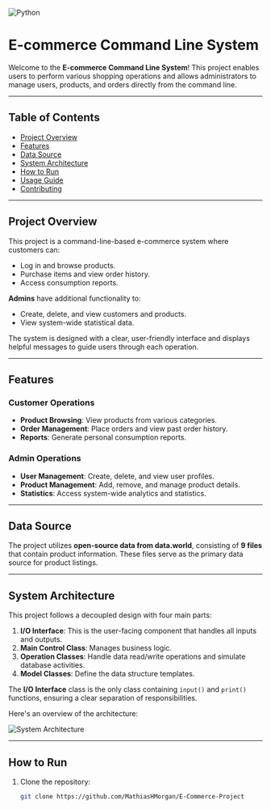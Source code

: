 ![Python](https://img.shields.io/badge/Python-3.x-blue)


# E-commerce Command Line System

Welcome to the **E-commerce Command Line System**! This project enables users to perform various shopping operations and allows administrators to manage users, products, and orders directly from the command line.

---

## Table of Contents
- [Project Overview](#project-overview)
- [Features](#features)
- [Data Source](#data-source)
- [System Architecture](#system-architecture)
- [How to Run](#how-to-run)
- [Usage Guide](#usage-guide)
- [Contributing](#contributing)

---

## Project Overview

This project is a command-line-based e-commerce system where customers can:
- Log in and browse products.
- Purchase items and view order history.
- Access consumption reports.

**Admins** have additional functionality to:
- Create, delete, and view customers and products.
- View system-wide statistical data.

The system is designed with a clear, user-friendly interface and displays helpful messages to guide users through each operation.

---

## Features

### Customer Operations
- **Product Browsing**: View products from various categories.
- **Order Management**: Place orders and view past order history.
- **Reports**: Generate personal consumption reports.

### Admin Operations
- **User Management**: Create, delete, and view user profiles.
- **Product Management**: Add, remove, and manage product details.
- **Statistics**: Access system-wide analytics and statistics.

---

## Data Source

The project utilizes **open-source data from data.world**, consisting of **9 files** that contain product information. These files serve as the primary data source for product listings.

---

## System Architecture

This project follows a decoupled design with four main parts:

1. **I/O Interface**: This is the user-facing component that handles all inputs and outputs.
2. **Main Control Class**: Manages business logic.
3. **Operation Classes**: Handle data read/write operations and simulate database activities.
4. **Model Classes**: Define the data structure templates.

The **I/O Interface** class is the only class containing `input()` and `print()` functions, ensuring a clear separation of responsibilities.

Here's an overview of the architecture:

![System Architecture](link-to-your-image.png)

---

## How to Run

1. Clone the repository:
   ```bash
   git clone https://github.com/MathiasHMorgan/E-Commerce-Project

